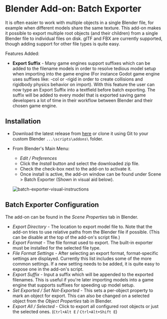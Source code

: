 # Blender Add-on: Batch Exporter

It is often easier to work with multiple objects in a single Blender file, for example when different models share the same texture. This add-on makes it possible to export multiple root objects (and their children) from a single Blender file to individual files on disk. glTF and FBX are currently supported, though adding support for other file types is quite easy.

Features Added:
* **Export Suffix** - Many game engines support suffixes which can be added to the filename models in order to resolve tedious model setup when importing into the game engine (For instance Godot game engine uses suffixes like: -col or -rigid in order to create collisions and rigidbody physics behavior on import). With this feature the user can now type an Export Suffix into a textfield before batch exporting. The suffix will be added to every model that is exported saving game developers a lot of time in their workflow between Blender and their chosen game engine.

## Installation

* Download the latest release from [here](https://github.com/sheamkennedy/blender_batch_exporter/releases/tag/doffu-batch-exporter) or clone it using Git to your custom Blender `...\scripts\addons\` folder.
* From Blender's Main Menu:
  * *Edit / Preferences*
  * Click the *Install* button and select the downloaded zip file.
  * Check the check-box next to the add-on to activate it.
  * Once install is active, the add-on window can be found under Scene > Batch Exporter (Shown in visual aid below).
 
  ![batch-exporter-visual-instructions](https://github.com/sheamkennedy/blender_batch_exporter/assets/13323856/434360cb-0e2f-4ead-b915-ee045ccd1e43)

## Batch Exporter Configuration

The add-on can be found in the *Scene Properties* tab in Blender.

* *Export Directory* - The location to export model file to. Note that the add-on tries to use relative paths from the Blender file if possible. (This can be disable at the top of the add-on's script file.)
* *Export Format* - The file format used to export. The built-in exporter must be installed for the selected file type.
* *File Format Settings* - After selecting an export format, format-specific settings are displayed. Currently this list includes some of the more common settings. If a new setting needs to be added, it is quite easy to expose one in the add-on's script.
*  *Export Suffix* - Input a suffix which will be appended to the exported filenames. This is useful if you're later importing models into a game engine that supports suffixes for speeding up model setup.
* *Set Exported / Set Not-Exported* - This sets a per-object property to mark an object for export. This can also be changed on a selected object from the *Object Properties* tab in Blender.
* *Export All / Selected* - Click to export all configured root objects or just the selected ones. (`Ctrl+Alt E` / `Ctrl+Alt+Shift E`)
